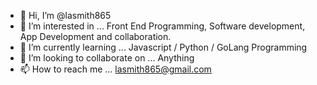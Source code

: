 - 👋 Hi, I’m @lasmith865
- 👀 I’m interested in ...
Front End Programming, Software development, App Development and collaboration.
- 🌱 I’m currently learning ...
Javascript / Python / GoLang Programming 
- 💞️ I’m looking to collaborate on ...
Anything
- 📫 How to reach me ...
lasmith865@gmail.com

<!---
lasmith865/lasmith865 is a ✨ special ✨ repository because its `README.md` (this file) appears on your GitHub profile.
You can click the Preview link to take a look at your changes.
--->
